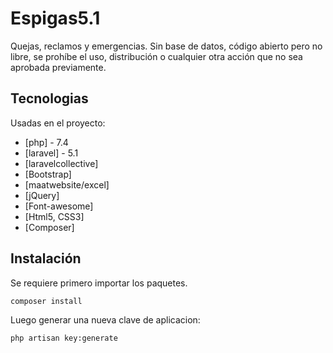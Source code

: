 # Espigas5.1

Quejas, reclamos y emergencias. 
Sin base de datos, código abierto pero no libre, se prohíbe el uso, distribución o cualquier otra acción que no sea aprobada previamente.


## Tecnologias

Usadas en el proyecto:

- [php] - 7.4
- [laravel] - 5.1
- [laravelcollective]
- [Bootstrap]
- [maatwebsite/excel]
- [jQuery]
- [Font-awesome]
- [Html5, CSS3]
- [Composer]

## Instalación

Se requiere primero importar los paquetes.

```sh
composer install
```
Luego generar una nueva clave de aplicacion:

```sh
php artisan key:generate
```
